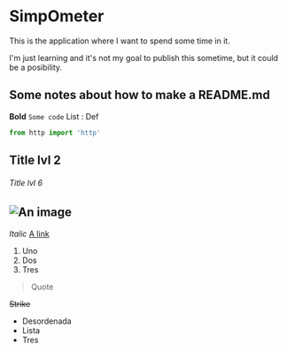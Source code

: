 # SimpOmeter

This is the application where I want to spend some time in it.

I'm just learning and it's not my goal to publish this sometime, but it could be a posibility.

## Some notes about how to make a README.md

**Bold**
`Some code`
List
: Def
```js
from http import 'http'
```
## Title lvl 2
###### Title lvl 6
![An image](https://imgur.com/ZLkiMt4)
----------

*Italic*
[A link](https://imgur.com/ZLkiMt4)
1. Uno
2. Dos
3. Tres
> Quote

~~Strike~~
- Desordenada
- Lista
- Tres
